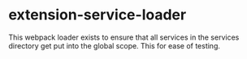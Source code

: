 # extension-service-loader

This webpack loader exists to ensure that all services in the services directory get put into the global scope.
This for ease of testing.
